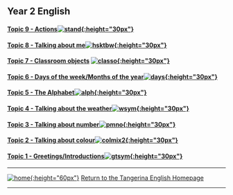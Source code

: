 ## Year 2 English

<!--#### [Topic 14 - Language for playing games...]
Topic 14 - Language for playing games...  
#### [Topic 16 - Talking about others: his/her (o dele/a dela); he/she (ele/ela)](https://tangerina-pt.github.io/English/Others_B)

#### [Topic 16 - Introducing others](https://tangerina-pt.github.io/English/Intro_B) [![friend1](https://1blockatatime.github.io/English/images2/friend1.jpg){:height="30px"}](https://tangerina-pt.github.io/English/Intro_B)

#### [Topic 15 - Family](https://tangerina-pt.github.io/English/Family_B) [![elffm1](/images/elffm1.png){:height="30px"}](https://tangerina-pt.github.io/English/Family_B)

#### [Topic 14 - Food](https://tangerina-pt.github.io/English/Food_B) [![food](https://1blockatatime.github.io/English/images/food.PNG){:height="30px"}](https://tangerina-pt.github.io/English/Food_B) 

#### [Topic 13 - Classroom questions](https://tangerina-pt.github.io/English/Classroom_Q_B) [![toilet](/images/toilet.png){:height="30px"}](https://tangerina-pt.github.io/English/Classroom_Q_B)

#### [Topic 12 - Toys](https://tangerina-pt.github.io/English/Toys_B) [![toys](/images/toys.PNG){:height="30px"}](https://tangerina-pt.github.io/English/Toys_B)

#### [Topic 11 - Talking about position/location](https://tangerina-pt.github.io/English/Prep_Place_B) [![prep](/images/prep.png){:height="30px"}](https://tangerina-pt.github.io/English/Prep_Place_B)

#### [Topic 10 - Talking about feelings](https://tangerina-pt.github.io/English/Feelings_B) [![prep](/images/hoyt.png){:height="30px"}](https://tangerina-pt.github.io/English/Feelings_B)-->

#### [Topic 9 - Actions](https://tangerina-pt.github.io/English/Actions_B)[![stand](/images/stand.png){:height="30px"}](https://tangerina-pt.github.io/English/Actions_B)  

#### [Topic 8 - Talking about me](https://tangerina-pt.github.io/English/Body_Parts_B)[![hsktbw](/images/hsktbw.jpg){:height="30px"}](https://tangerina-pt.github.io/English/Body_Parts_B)

#### [Topic 7 - Classroom objects](https://tangerina-pt.github.io/English/Classroom_Objects_B) [![classo](/images/classo.png){:height="30px"}](https://tangerina-pt.github.io/English/Classroom_Objects_B)

#### [Topic 6 - Days of the week/Months of the year](https://tangerina-pt.github.io/English/Calendar_B)[![days](/images/days.PNG){:height="30px"}](https://tangerina-pt.github.io/English/Calendar_B)

#### [Topic 5 - The Alphabet](https://tangerina-pt.github.io/English/Alphabet_B)[![alph](/images/alph.png){:height="30px"}](https://tangerina-pt.github.io/English/Alphabet_B)

#### [Topic 4 - Talking about the weather](https://tangerina-pt.github.io/English/Weather_B)[![wsym](/images/wsym.PNG){:height="30px"}](https://tangerina-pt.github.io/English/Weather_B)   

#### [Topic 3 - Talking about number](https://tangerina-pt.github.io/English/Number_B)[![pmno](/images/pmno.PNG){:height="30px"}](https://tangerina-pt.github.io/English/Number_B)

#### [Topic 2 - Talking about colour](https://tangerina-pt.github.io/English/Colours_B)[![colmix2](/images/colmix2.png){:height="30px"}](https://tangerina-pt.github.io/English/Colours_B)

#### [Topic 1 - Greetings/Introductions](https://tangerina-pt.github.io/English/Greetings_B)[![gtsym](/images/gtsym.PNG){:height="30px"}](https://tangerina-pt.github.io/English/Greetings_B)

***
[![home](https://1blockatatime.github.io/English/images/home.png){:height="60px"}](https://tangerina-pt.github.io/English) [Return to the Tangerina English Homepage](https://tangerina-pt.github.io/English)  

***
